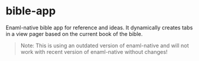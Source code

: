 # bible-app

Enaml-native bible app for reference and ideas. It dynamically creates tabs in a view pager based on the current book of the bible.

> Note: This is using an outdated version of enaml-native and will not work with recent version of enaml-native without changes!

